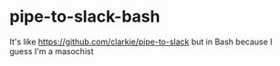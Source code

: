 # pipe-to-slack-bash
It's like https://github.com/clarkie/pipe-to-slack but in Bash because I guess I'm a masochist 
